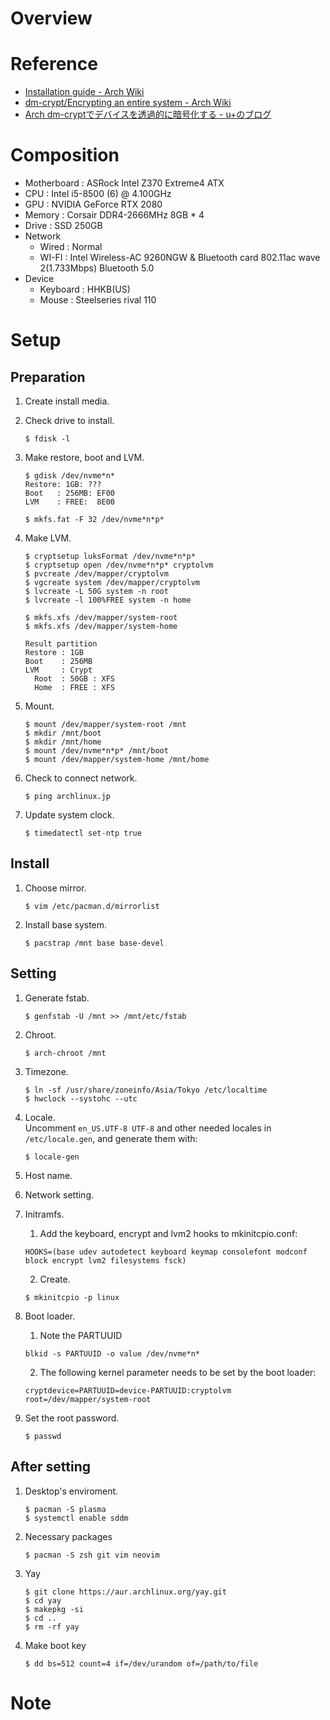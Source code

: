 # Overview

# Reference
- [Installation guide - Arch Wiki](https://wiki.archlinux.org/index.php/Installation_guide)
- [dm-crypt/Encrypting an entire system - Arch Wiki](https://wiki.archlinux.org/index.php/Dm-crypt/Encrypting_an_entire_system)
- [Arch dm-cryptでデバイスを透過的に暗号化する - u+のブログ](http://u10e10.hatenablog.com/entry/dm-crypt-usage)

# Composition
- Motherboard : ASRock Intel Z370 Extreme4 ATX
- CPU         : Intel i5-8500 (6) @ 4.100GHz
- GPU         : NVIDIA GeForce RTX 2080
- Memory      : Corsair DDR4-2666MHz 8GB * 4
- Drive       : SSD 250GB
- Network
  * Wired     : Normal
  * WI-FI     : Intel Wireless-AC 9260NGW & Bluetooth card 802.11ac wave 2(1.733Mbps) Bluetooth 5.0
- Device
  * Keyboard  : HHKB(US)
  * Mouse     : Steelseries rival 110

# Setup
## Preparation
1. Create install media.
1. Check drive to install.
    ```
    $ fdisk -l
    ```

1. Make restore, boot and LVM.
    ```
    $ gdisk /dev/nvme*n*
    Restore: 1GB: ???
    Boot   : 256MB: EF00
    LVM    : FREE:  8E00

    $ mkfs.fat -F 32 /dev/nvme*n*p*
    ```

1. Make LVM.
    ```
    $ cryptsetup luksFormat /dev/nvme*n*p*
    $ cryptsetup open /dev/nvme*n*p* cryptolvm
    $ pvcreate /dev/mapper/cryptolvm
    $ vgcreate system /dev/mapper/cryptolvm
    $ lvcreate -L 50G system -n root
    $ lvcreate -l 100%FREE system -n home

    $ mkfs.xfs /dev/mapper/system-root
    $ mkfs.xfs /dev/mapper/system-home
    ```
    ``` 
    Result partition
    Restore : 1GB
    Boot    : 256MB
    LVM     : Crypt
      Root  : 50GB : XFS
      Home  : FREE : XFS
    ```

1. Mount.
    ```
    $ mount /dev/mapper/system-root /mnt
    $ mkdir /mnt/boot
    $ mkdir /mnt/home
    $ mount /dev/nvme*n*p* /mnt/boot
    $ mount /dev/mapper/system-home /mnt/home
    ```

1. Check to connect network.
    ```
    $ ping archlinux.jp
    ```

1. Update system clock.
    ```
    $ timedatectl set-ntp true
    ```

## Install
1. Choose mirror.
    ```
    $ vim /etc/pacman.d/mirrorlist
    ```

1. Install base system.
    ```
    $ pacstrap /mnt base base-devel
    ```

## Setting
1. Generate fstab.
    ```
    $ genfstab -U /mnt >> /mnt/etc/fstab
    ```

1. Chroot.
    ```
    $ arch-chroot /mnt
    ```

1. Timezone.
    ```
    $ ln -sf /usr/share/zoneinfo/Asia/Tokyo /etc/localtime
    $ hwclock --systohc --utc
    ```

1. Locale.<br>
    Uncomment `en_US.UTF-8 UTF-8` and other needed locales in `/etc/locale.gen`, and generate them with:
    ```
    $ locale-gen
    ```

1. Host name.

1. Network setting.

1. Initramfs.<br>
    1. Add the keyboard, encrypt and lvm2 hooks to mkinitcpio.conf:
    ```
    HOOKS=(base udev autodetect keyboard keymap consolefont modconf block encrypt lvm2 filesystems fsck)
    ```
    2. Create.
    ```
    $ mkinitcpio -p linux
    ```

1. Boot loader.
    1. Note the PARTUUID
    ```
    blkid -s PARTUUID -o value /dev/nvme*n*
    ```
    2. The following kernel parameter needs to be set by the boot loader:
    ```
    cryptdevice=PARTUUID=device-PARTUUID:cryptolvm root=/dev/mapper/system-root
    ```

1. Set the root password.
    ```
    $ passwd
    ```

## After setting
1. Desktop's enviroment.
    ```
    $ pacman -S plasma
    $ systemctl enable sddm
    ```

1. Necessary packages
    ```
    $ pacman -S zsh git vim neovim
    ```

1. Yay
    ```
    $ git clone https://aur.archlinux.org/yay.git
    $ cd yay
    $ makepkg -si
    $ cd ..
    $ rm -rf yay
    ```

1. Make boot key
    ```
    $ dd bs=512 count=4 if=/dev/urandom of=/path/to/file
    ```

# Note


